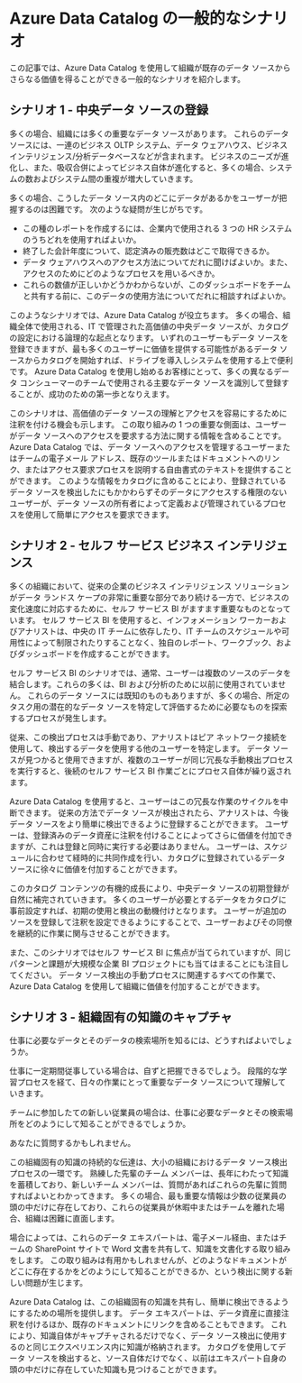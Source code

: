 <properties
   pageTitle="Azure Data Catalog の一般的なシナリオ"
   description="高価値のデータ ソースの登録と検出、セルフ サービス ビジネス インテリジェンスの有効化、データ ソースとプロセスに関する既存の組織固有の知識のキャプチャなど、Azure Data Catalog の一般的なシナリオの概要を説明します。"
   services="data-catalog"
   documentationCenter=""
   authors="steelanddata"
   manager="NA"
   editor=""
   tags=""/>
<tags
   ms.service="data-catalog"
   ms.devlang="NA"
   ms.topic="article"
   ms.tgt_pltfrm="NA"
   ms.workload="data-catalog"
   ms.date="11/20/2015"
   ms.author="maroche"/>


# Azure Data Catalog の一般的なシナリオ

この記事では、Azure Data Catalog を使用して組織が既存のデータ ソースからさらなる価値を得ることができる一般的なシナリオを紹介します。

## シナリオ 1 - 中央データ ソースの登録

多くの場合、組織には多くの重要なデータ ソースがあります。 これらのデータ ソースには、一連のビジネス OLTP システム、データ ウェアハウス、ビジネス インテリジェンス/分析データベースなどが含まれます。 ビジネスのニーズが進化し、また、吸収合併によってビジネス自体が進化すると、多くの場合、システムの数およびシステム間の重複が増大していきます。

多くの場合、こうしたデータ ソース内のどこにデータがあるかをユーザーが把握するのは困難です。 次のような疑問が生じがちです。

- この種のレポートを作成するには、企業内で使用される 3 つの HR システムのうちどれを使用すればよいか。
- 終了した会計年度について、認定済みの販売数はどこで取得できるか。
- データ ウェアハウスへのアクセス方法についてだれに聞けばよいか。また、アクセスのためにどのようなプロセスを用いるべきか。
- これらの数値が正しいかどうかわからないが、このダッシュボードをチームと共有する前に、このデータの使用方法についてだれに相談すればよいか。

このようなシナリオでは、Azure Data Catalog が役立ちます。 多くの場合、組織全体で使用される、IT で管理された高価値の中央データ ソースが、カタログの設定における論理的な起点となります。 いずれのユーザーもデータ ソースを登録できますが、最も多くのユーザーに価値を提供する可能性があるデータ ソースからカタログを開始すれば、ドライブを導入しシステムを使用する上で便利です。 Azure Data Catalog を使用し始めるお客様にとって、多くの異なるデータ コンシューマーのチームで使用される主要なデータ ソースを識別して登録することが、成功のための第一歩となりえます。

このシナリオは、高価値のデータ ソースの理解とアクセスを容易にするために注釈を付ける機会も示します。 この取り組みの 1 つの重要な側面は、ユーザーがデータ ソースへのアクセスを要求する方法に関する情報を含めることです。 Azure Data Catalog では、データ ソースへのアクセスを管理するユーザーまたはチームの電子メール アドレス、既存のツールまたはドキュメントへのリンク、またはアクセス要求プロセスを説明する自由書式のテキストを提供することができます。 このような情報をカタログに含めることにより、登録されているデータ ソースを検出したにもかかわらずそのデータにアクセスする権限のないユーザーが、データ ソースの所有者によって定義および管理されているプロセスを使用して簡単にアクセスを要求できます。

## シナリオ 2 - セルフ サービス ビジネス インテリジェンス

多くの組織において、従来の企業のビジネス インテリジェンス ソリューションがデータ ランドス ケープの非常に重要な部分であり続ける一方で、ビジネスの変化速度に対応するために、セルフ サービス BI がますます重要なものとなっています。 セルフ サービス BI を使用すると、インフォメーション ワーカーおよびアナリストは、中央の IT チームに依存したり、IT チームのスケジュールや可用性によって制限されたりすることなく、独自のレポート、ワークブック、およびダッシュボードを作成することができます。

セルフ サービス BI のシナリオでは、通常、ユーザーは複数のソースのデータを結合します。これらの多くは、BI および分析のために以前に使用されていません。 これらのデータ ソースには既知のものもありますが、多くの場合、所定のタスク用の潜在的なデータ ソースを特定して評価するために必要なものを探索するプロセスが発生します。

従来、この検出プロセスは手動であり、アナリストはピア ネットワーク接続を使用して、検出するデータを使用する他のユーザーを特定します。 データ ソースが見つかると使用できますが、複数のユーザーが同じ冗長な手動検出プロセスを実行すると、後続のセルフ サービス BI 作業ごとにプロセス自体が繰り返されます。

Azure Data Catalog を使用すると、ユーザーはこの冗長な作業のサイクルを中断できます。 従来の方法でデータ ソースが検出されたら、アナリストは、今後データ ソースをより簡単に検出できるように登録することができます。 ユーザーは、登録済みのデータ資産に注釈を付けることによってさらに価値を付加できますが、これは登録と同時に実行する必要はありません。 ユーザーは、スケジュールに合わせて経時的に共同作成を行い、カタログに登録されているデータ ソースに徐々に価値を付加することができます。

このカタログ コンテンツの有機的成長により、中央データ ソースの初期登録が自然に補完されていきます。 多くのユーザーが必要とするデータをカタログに事前設定すれば、初期の使用と検出の動機付けとなります。 ユーザーが追加のソースを登録して注釈を設定できるようにすることで、ユーザーおよびその同僚を継続的に作業に関与させることができます。

また、このシナリオではセルフ サービス BI に焦点が当てられていますが、同じパターンと課題が大規模な企業 BI プロジェクトにも当てはまることにも注目してください。 データ ソース検出の手動プロセスに関連するすべての作業で、Azure Data Catalog を使用して組織に価値を付加することができます。

## シナリオ 3 - 組織固有の知識のキャプチャ

仕事に必要なデータとそのデータの検索場所を知るには、どうすればよいでしょうか。

仕事に一定期間従事している場合は、自ずと把握できるでしょう。 段階的な学習プロセスを経て、日々の作業にとって重要なデータ ソースについて理解していきます。

チームに参加したての新しい従業員の場合は、仕事に必要なデータとその検索場所をどのようにして知ることができるでしょうか。

あなたに質問するかもしれません。

この組織固有の知識の持続的な伝達は、大小の組織におけるデータ ソース検出プロセスの一環です。 熟練した先輩のチーム メンバーは、長年にわたって知識を蓄積しており、新しいチーム メンバーは、質問があればこれらの先輩に質問すればよいとわかってきます。 多くの場合、最も重要な情報は少数の従業員の頭の中だけに存在しており、これらの従業員が休暇中またはチームを離れた場合、組織は困難に直面します。

場合によっては、これらのデータ エキスパートは、電子メール経由、またはチームの SharePoint サイトで Word 文書を共有して、知識を文書化する取り組みをします。 この取り組みは有用かもしれませんが、どのようなドキュメントがどこに存在するかをどのようにして知ることができるか、という検出に関する新しい問題が生じます。

Azure Data Catalog は、この組織固有の知識を共有し、簡単に検出できるようにするための場所を提供します。 データ エキスパートは、データ資産に直接注釈を付けるほか、既存のドキュメントにリンクを含めることもできます。 これにより、知識自体がキャプチャされるだけでなく、データ ソース検出に使用するのと同じエクスペリエンス内に知識が格納されます。 カタログを使用してデータ ソースを検出すると、ソース自体だけでなく、以前はエキスパート自身の頭の中だけに存在していた知識も見つけることができます。

